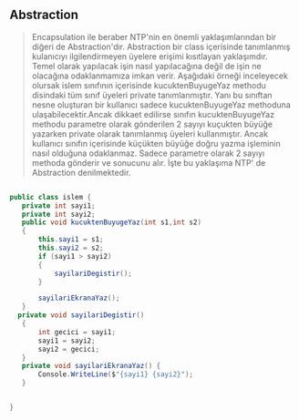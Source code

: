 ## Abstraction ## 
> Encapsulation ile beraber NTP'nin en önemli yaklaşımlarından bir diğeri de Abstraction'dır. Abstraction  bir class içerisinde tanımlanmış kulanıcıyı ilgilendirmeyen üyelere erişimi kısıtlayan yaklaşımdır.  
> Temel olarak yapılacak işin nasıl yapılacağına değil de işin ne olacağına odaklanmamıza imkan verir. 
> Aşağıdaki örneği inceleyecek olursak islem sınıfının içerisinde kucuktenBuyugeYaz methodu disindaki tüm sınıf üyeleri private tanımlanmıştır. Yanı bu sınıftan nesne oluşturan bir kullanıcı sadece 
> kucuktenBuyugeYaz methoduna ulaşabilecektir.Ancak dikkaet edilirse sınıfın kucuktenBuyugeYaz methodu parametre olarak gönderilen 2 sayıyı kuçukten büyüğe yazarken private olarak tanımlanmış üyeleri  kullanmıştır.
> Ancak kullanıcı sınıfın içerisinde küçükten büyüğe doğru yazma işleminin nasıl olduğuna odaklanmaz. Sadece parametre olarak 2 sayıyı methoda gönderir ve sonucunu alır. İşte bu yaklaşıma NTP' de Abstraction denilmektedir.



 ```csharp
 
public class islem {
    private int sayi1;
    private int sayi2;
    public void kucuktenBuyugeYaz(int s1,int s2)
    {
        this.sayi1 = s1;
        this.sayi2 = s2;
        if (sayi1 > sayi2)
        {
            sayilariDegistir();
        }

        sayilariEkranaYaz();
    }
   private void sayilariDegistir()
    {
        int gecici = sayi1;
        sayi1 = sayi2;
        sayi2 = gecici;
    }
    private void sayilariEkranaYaz() {
        Console.WriteLine($"{sayi1} {sayi2}");
    }


}

```
 

